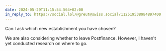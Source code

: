 ```yaml
---
date: 2024-05-29T11:15:54.564+02:00
in_reply_to: https://social.lol/@greut@swiss.social/112519538984897400
---
```


Can I ask which new establishment you have chosen?

We are also considering whether to leave Postfinance. However, I haven't yet conducted research on where to go.
